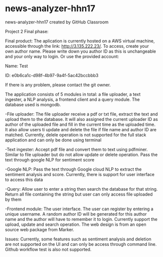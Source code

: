 # news-analyzer-hhn17
news-analyzer-hhn17 created by GitHub Classroom

Project 2 Final phase:

Final product:
The aplication is currently hosted on a AWS virtual machine, accessible through the link: http://3.135.222.23/.
To access, create your own author name. Please write down you author ID as this is unchangeable and your only way to login.
Or use the provided account:

Name: Test

ID: e0b6ca1c-d98f-4b97-9a4f-5ac42bccbbb3

If there is any problem, please contact the git owner.

The application consists of 5 modules in total: a file uploader, a text ingester, a NLP analysis, a frontend client and a query module. The database used is mongodb. 

-File uploader:
The file uploader receive a pdf or txt file, extract the text and upload them to the database. It will also assigned the current uploader ID as author of the uploaded file and fill in the current time as the uploaded time.
It also allow users ti update and delete the file if file name and author ID are matched. Currently, delele operation is not supported for the full stack application and can only be done using terminal 

-Text ingester:
Accept pdf file and convert them to text using pdfminer. Similar to file uploader but do not allow update or delete operation. 
Pass the text through google NLP for sentiment score

-Google NLP:
Pass the text through Google cloud NLP to extract the sentiment analysis and score. Currently, there is support for user interface to access this data

-Query:
Allow user to enter a string then search the database for that string. Return all file containing the string but user can only access file uploaded by them

-Frontend module:
The user interface. The user can register by entering a unique username. A random author ID will be generated for this author name and the author will have to remember it to login. Currently support the upload, update and search operation. 
The web design is from an open source web package from Marker. 

Issues:
Currently, some features such as sentiment analysis and deletion are not supported on the UI and can only be access through command line. Github workflow test is also not supported. 




